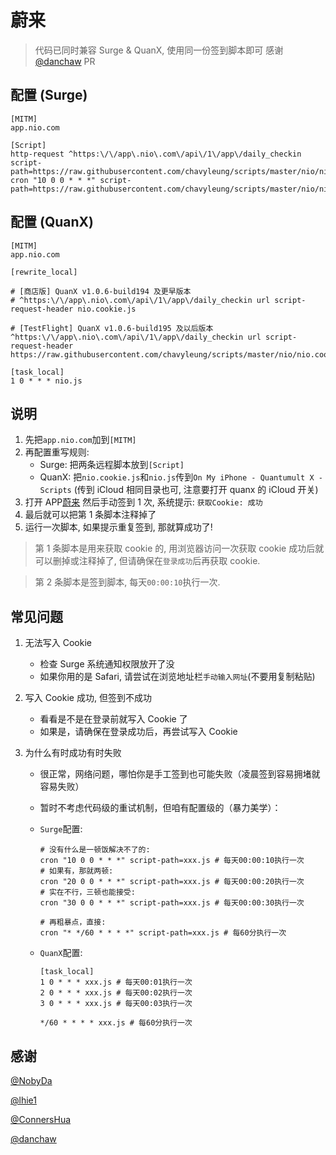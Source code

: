 # 蔚来

> 代码已同时兼容 Surge & QuanX, 使用同一份签到脚本即可
> 感谢[@danchaw](https://github.com/danchaw) PR
## 配置 (Surge)

```properties
[MITM]
app.nio.com

[Script]
http-request ^https:\/\/app\.nio\.com\/api\/1\/app\/daily_checkin script-path=https://raw.githubusercontent.com/chavyleung/scripts/master/nio/nio.cookie.js
cron "10 0 0 * * *" script-path=https://raw.githubusercontent.com/chavyleung/scripts/master/nio/nio.js
```

## 配置 (QuanX)

```properties
[MITM]
app.nio.com

[rewrite_local]

# [商店版] QuanX v1.0.6-build194 及更早版本
# ^https:\/\/app\.nio\.com\/api\/1\/app\/daily_checkin url script-request-header nio.cookie.js

# [TestFlight] QuanX v1.0.6-build195 及以后版本
^https:\/\/app\.nio\.com\/api\/1\/app\/daily_checkin url script-request-header https://raw.githubusercontent.com/chavyleung/scripts/master/nio/nio.cookie.js

[task_local]
1 0 * * * nio.js
```

## 说明

1. 先把`app.nio.com`加到`[MITM]`
2. 再配置重写规则:
   - Surge: 把两条远程脚本放到`[Script]`
   - QuanX: 把`nio.cookie.js`和`nio.js`传到`On My iPhone - Quantumult X - Scripts` (传到 iCloud 相同目录也可, 注意要打开 quanx 的 iCloud 开关)
3. 打开 APP[蔚来](https://apps.apple.com/cn/app/%E8%94%9A%E6%9D%A5/id1116095987) 然后手动签到 1 次, 系统提示: `获取Cookie: 成功`
4. 最后就可以把第 1 条脚本注释掉了
5. 运行一次脚本, 如果提示重复签到, 那就算成功了!

> 第 1 条脚本是用来获取 cookie 的, 用浏览器访问一次获取 cookie 成功后就可以删掉或注释掉了, 但请确保在`登录成功`后再获取 cookie.

> 第 2 条脚本是签到脚本, 每天`00:00:10`执行一次.

## 常见问题

1. 无法写入 Cookie

   - 检查 Surge 系统通知权限放开了没
   - 如果你用的是 Safari, 请尝试在浏览地址栏`手动输入网址`(不要用复制粘贴)

2. 写入 Cookie 成功, 但签到不成功

   - 看看是不是在登录前就写入 Cookie 了
   - 如果是，请确保在登录成功后，再尝试写入 Cookie

3. 为什么有时成功有时失败

   - 很正常，网络问题，哪怕你是手工签到也可能失败（凌晨签到容易拥堵就容易失败）
   - 暂时不考虑代码级的重试机制，但咱有配置级的（暴力美学）：

   - `Surge`配置:

     ```properties
     # 没有什么是一顿饭解决不了的:
     cron "10 0 0 * * *" script-path=xxx.js # 每天00:00:10执行一次
     # 如果有，那就两顿:
     cron "20 0 0 * * *" script-path=xxx.js # 每天00:00:20执行一次
     # 实在不行，三顿也能接受:
     cron "30 0 0 * * *" script-path=xxx.js # 每天00:00:30执行一次

     # 再粗暴点，直接:
     cron "* */60 * * * *" script-path=xxx.js # 每60分执行一次
     ```

   - `QuanX`配置:

     ```properties
     [task_local]
     1 0 * * * xxx.js # 每天00:01执行一次
     2 0 * * * xxx.js # 每天00:02执行一次
     3 0 * * * xxx.js # 每天00:03执行一次

     */60 * * * * xxx.js # 每60分执行一次
     ```

## 感谢

[@NobyDa](https://github.com/NobyDa)

[@lhie1](https://github.com/lhie1)

[@ConnersHua](https://github.com/ConnersHua)

[@danchaw](https://github.com/danchaw)
